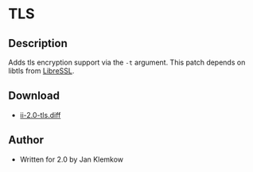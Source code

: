 TLS
===

Description
-----------
Adds tls encryption support via the `-t` argument.
This patch depends on libtls from [LibreSSL](https://www.libressl.org/).

Download
--------
* [ii-2.0-tls.diff](ii-2.0-tls.diff)

Author
------
* Written for 2.0 by Jan Klemkow
